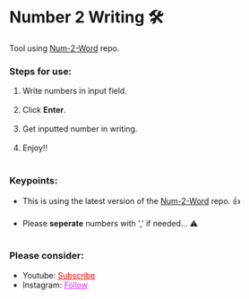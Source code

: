 # Number 2 Writing  🛠
Tool using <a href="https://github.com/GSRHackZ/Num-2-Word">Num-2-Word</a> repo.


<h3>Steps for use: </h3>
<ol style="margin-bottom:10px;">
  <li>Write numbers in input field.</li><br>
  <li>Click <b>Enter</b>.</li><br>
<li>Get inputted number in writing.</li><br>
<li>Enjoy!!</li><br>
</ol>


<h3>Keypoints:</h3>
<ul style="margin-bottom:10px;">
  <li>This is using the latest version of the <a href="https://github.com/GSRHackZ/Num-2-Word">Num-2-Word</a> repo. 👍</li><br>
  <li>Please <b>seperate</b> numbers with ',' if needed... ⚠</li><br>
</ul>

<h3>Please consider:</h3>
<ul>
<li>Youtube:  <a style="color:red;" target="_Blank" href="https://www.youtube.com/channel/UCinBnZ2BKAbCKA1w9lmFd0w">Subscribe</a></li>
<li>Instagram:  <a style="color:#dc2ef0;" target="_Blank" href="https://www.instagram.com/nyc.geahad.codes/">Follow</a></li>
</ul>
